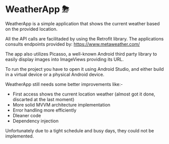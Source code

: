 # WeatherApp ⛈

WeatherApp is a simple application that shows the current weather based on the provided location. 

All the API calls are facilitaded by using the Retrofit library. The applications consults endpoints provided by:
https://www.metaweather.com/

The app also utilizes Picasso, a well-known Android third party library to easily display images into ImageViews providing its URL.

To run the project you have to open it using Android Studio, and either build in a virtual device or a physical Android device. 

WeatherApp still needs some better improvements like:- 
- First access shows the current location weather (almost got it done, discarted at the last moment)
- More solid MVVM architecture implementation
- Error handling more efficiently 
- Dleaner code 
- Dependency injection

Unfortunately due to a tight schedule and busy days, they could not be implemented.  


